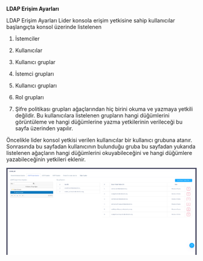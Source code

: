 **LDAP Erişim Ayarları**

LDAP Erişim Ayarları
Lider konsola erişim yetkisine sahip kullanıcılar başlangıçta konsol üzerinde listelenen
1) İstemciler

2) Kullanıcılar

3) Kullanıcı gruplar

4) İstemci grupları

5) Kullanıcı grupları

6) Rol grupları

7) Şifre politikası grupları ağaçlarından  hiç birini okuma ve yazmaya yetkili değildir. Bu kullanıcılara listelenen 
grupların hangi düğümlerini görüntüleme ve hangi düğümlerine yazma yetkilerinin verileceği bu sayfa üzerinden yapılır.

Öncelikle lider konsol yetkisi verilen kullanıcılar bir kullanıcı grubuna atanır. Sonrasında bu sayfadan kullanıcının bulunduğu gruba bu sayfadan yukarıda listelenen ağaçların hangi düğümlerini okuyabileceğini ve hangi düğümlere yazabileceğinin yetkileri eklenir. 

![Grup Üyeleri](../images/sunucuayarlari/ldaperisimayarlari.png)<link href=/lider2.0/assets/style.css rel=stylesheet></link>
